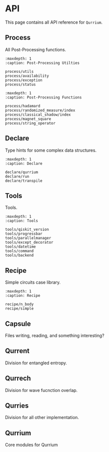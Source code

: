 # API

This page contains all API reference for `Qurrium`.

## Process

All Post-Processing functions.

```{toctree}
:maxdepth: 1
:caption: Post-Processing Utilties

process/utils
process/availability
process/exception
process/status

```

```{toctree}
:maxdepth: 1
:caption: Post-Processing Functions

process/hadamard
process/randomized_measure/index
process/classical_shadow/index
process/magnet_square
process/string_operator

```

## Declare

Type hints for some complex data structures.

```{toctree}
:maxdepth: 1
:caption: Declare

declare/qurrium
declare/run
declare/transpile

```

## Tools

Tools.

```{toctree}
:maxdepth: 1
:caption: Tools

tools/qiskit_version
tools/progressbar
tools/parallelmanager
tools/except_decorator
tools/datetime
tools/command
tools/backend

```

## Recipe

Simple circuits case library.

```{toctree}
:maxdepth: 1
:caption: Recipe

recipe/n_body
recipe/simple

```

## Capsule

Files writing, reading, and something interesting?

<!-- ```{eval-rst}
.. automodule:: qurry.capsule
:members:
``` -->

## Qurrent

Division for entangled entropy.

<!-- ```{eval-rst}
.. automodule:: qurry.qurrent
:members:
``` -->

## Qurrech

Division for wave fucnction overlap.

<!-- ```{eval-rst}
.. automodule:: qurry.qurrech
:members:
``` -->

## Qurries

Division for all other implementation.

<!-- ```{eval-rst}
.. automodule:: qurry.qurries
:members:
``` -->

## Qurrium

Core modules for Qurrium

<!-- ```{eval-rst}
.. automodule:: qurry.qurrium
:members:
``` -->
